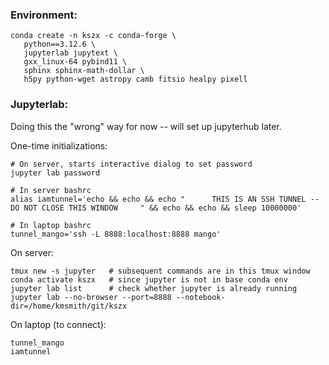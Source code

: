 ### Environment:

```
conda create -n kszx -c conda-forge \
   python==3.12.6 \
   jupyterlab jupytext \
   gxx_linux-64 pybind11 \
   sphinx sphinx-math-dollar \
   h5py python-wget astropy camb fitsio healpy pixell
```

### Jupyterlab:

Doing this the "wrong" way for now -- will set up jupyterhub later.

One-time initializations:
```
# On server, starts interactive dialog to set password
jupyter lab password 

# In server bashrc
alias iamtunnel='echo && echo && echo "      THIS IS AN SSH TUNNEL -- DO NOT CLOSE THIS WINDOW     " && echo && echo && sleep 10000000'

# In laptop bashrc
tunnel_mango='ssh -L 8888:localhost:8888 mango'
```

On server:
```
tmux new -s jupyter   # subsequent commands are in this tmux window
conda activate kszx   # since jupyter is not in base conda env
jupyter lab list      # check whether jupyter is already running
jupyter lab --no-browser --port=8888 --notebook-dir=/home/kmsmith/git/kszx
```

On laptop (to connect):
```
tunnel_mango
iamtunnel
```
